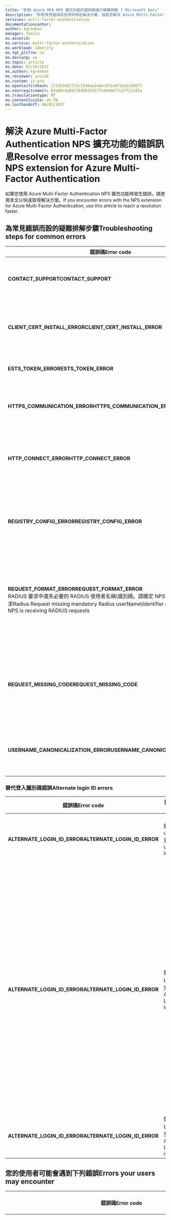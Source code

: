 ```yaml
---
title: "針對 Azure MFA NPS 擴充功能的錯誤碼進行移難排解 | Microsoft Docs"
description: "針對常見錯誤訊息提供特定解決方案，協助您解決 Azure Multi-Factor Authentication NPS 擴充功能的相關問題"
services: multi-factor-authentication
documentationcenter: 
author: kgremban
manager: femila
ms.assetid: 
ms.service: multi-factor-authentication
ms.workload: identity
ms.tgt_pltfrm: na
ms.devlang: na
ms.topic: article
ms.date: 07/14/2017
ms.author: kgremban
ms.reviewer: yossib
ms.custom: it-pro
ms.openlocfilehash: 173353d67772c2549aa1b8ec9f2a471bd1c65677
ms.sourcegitcommit: 02e69c4a9d17645633357fe3d46677c2ff22c85a
ms.translationtype: MT
ms.contentlocale: zh-TW
ms.lasthandoff: 08/03/2017
---
```

# <a name="resolve-error-messages-from-the-nps-extension-for-azure-multi-factor-authentication"></a><span data-ttu-id="69f7f-103">解決 Azure Multi-Factor Authentication NPS 擴充功能的錯誤訊息</span><span class="sxs-lookup"><span data-stu-id="69f7f-103">Resolve error messages from the NPS extension for Azure Multi-Factor Authentication</span></span>

<span data-ttu-id="69f7f-104">如果您使用 Azure Multi-Factor Authentication NPS 擴充功能時發生錯誤，請使用本文以快速取得解決方案。</span><span class="sxs-lookup"><span data-stu-id="69f7f-104">If you encounter errors with the NPS extension for Azure Multi-Factor Authentication, use this article to reach a resolution faster.</span></span> 

## <a name="troubleshooting-steps-for-common-errors"></a><span data-ttu-id="69f7f-105">為常見錯誤而設的疑難排解步驟</span><span class="sxs-lookup"><span data-stu-id="69f7f-105">Troubleshooting steps for common errors</span></span>

| <span data-ttu-id="69f7f-106">錯誤碼</span><span class="sxs-lookup"><span data-stu-id="69f7f-106">Error code</span></span> | <span data-ttu-id="69f7f-107">疑難排解步驟</span><span class="sxs-lookup"><span data-stu-id="69f7f-107">Troubleshooting steps</span></span> |
| ---------- | --------------------- |
| <span data-ttu-id="69f7f-108">**CONTACT_SUPPORT**</span><span class="sxs-lookup"><span data-stu-id="69f7f-108">**CONTACT_SUPPORT**</span></span> | <span data-ttu-id="69f7f-109">請[連絡支援人員](#contact-microsoft-support)，並提供步驟清單以利收集記錄。</span><span class="sxs-lookup"><span data-stu-id="69f7f-109">[Contact support](#contact-microsoft-support), and mention the list of steps for collecting logs.</span></span> <span data-ttu-id="69f7f-110">請儘可能多提供錯誤發生前的相關資訊，包括租用戶識別碼和使用者主體名稱 (UPN) 等。</span><span class="sxs-lookup"><span data-stu-id="69f7f-110">Provide as much information as you can about what happened before the error, including tenant id, and user principal name (UPN).</span></span> |
| <span data-ttu-id="69f7f-111">**CLIENT_CERT_INSTALL_ERROR**</span><span class="sxs-lookup"><span data-stu-id="69f7f-111">**CLIENT_CERT_INSTALL_ERROR**</span></span> | <span data-ttu-id="69f7f-112">可能是用戶端憑證的安裝方式或與您租用戶建立關聯的方式出了問題。</span><span class="sxs-lookup"><span data-stu-id="69f7f-112">There may be an issue with how the client certificate was installed or associated with your tenant.</span></span> <span data-ttu-id="69f7f-113">請遵循[針對 Azure MFA NPS 擴充功能進行移難排解](multi-factor-authentication-nps-extension.md#troubleshooting)中的指示來調查用戶端憑證問題。</span><span class="sxs-lookup"><span data-stu-id="69f7f-113">Follow the instructions in [Troubleshooting the MFA NPS extension](multi-factor-authentication-nps-extension.md#troubleshooting) to investigate client cert problems.</span></span> |
| <span data-ttu-id="69f7f-114">**ESTS_TOKEN_ERROR**</span><span class="sxs-lookup"><span data-stu-id="69f7f-114">**ESTS_TOKEN_ERROR**</span></span> | <span data-ttu-id="69f7f-115">請遵循[針對 Azure MFA NPS 擴充功能進行移難排解](multi-factor-authentication-nps-extension.md#troubleshooting)中的指示來調查用戶端憑證和 ADAL 權杖問題。</span><span class="sxs-lookup"><span data-stu-id="69f7f-115">Follow the instructions in [Troubleshooting the MFA NPS extension](multi-factor-authentication-nps-extension.md#troubleshooting) to investigate client cert and ADAL token problems.</span></span> |
| <span data-ttu-id="69f7f-116">**HTTPS_COMMUNICATION_ERROR**</span><span class="sxs-lookup"><span data-stu-id="69f7f-116">**HTTPS_COMMUNICATION_ERROR**</span></span> | <span data-ttu-id="69f7f-117">NPS 伺服器無法接收來自 Azure MFA 的的回應。</span><span class="sxs-lookup"><span data-stu-id="69f7f-117">The NPS server is unable to receive responses from Azure MFA.</span></span> <span data-ttu-id="69f7f-118">請確定您的防火牆已開放讓 https://adnotifications.windowsazure.com 可雙向傳輸流量</span><span class="sxs-lookup"><span data-stu-id="69f7f-118">Verify that your firewalls are open bidirectionally for traffic to and from https://adnotifications.windowsazure.com</span></span> |
| <span data-ttu-id="69f7f-119">**HTTP_CONNECT_ERROR**</span><span class="sxs-lookup"><span data-stu-id="69f7f-119">**HTTP_CONNECT_ERROR**</span></span> | <span data-ttu-id="69f7f-120">在執行 NPS 延伸模組的伺服器上，確認您可以連線到 https://adnotifications.windowsazure.com 和 https://login.microsoftonline.com/。</span><span class="sxs-lookup"><span data-stu-id="69f7f-120">On the server that runs the NPS extension, verify that you can reach  https://adnotifications.windowsazure.com and https://login.microsoftonline.com/.</span></span> <span data-ttu-id="69f7f-121">如果無法載入這些站台，請針對該伺服器上的連線進行移難排解。</span><span class="sxs-lookup"><span data-stu-id="69f7f-121">If those sites don't load, troubleshoot connectivity on that server.</span></span> |
| <span data-ttu-id="69f7f-122">**REGISTRY_CONFIG_ERROR**</span><span class="sxs-lookup"><span data-stu-id="69f7f-122">**REGISTRY_CONFIG_ERROR**</span></span> | <span data-ttu-id="69f7f-123">應用程式登錄中遺失機碼，可能是因為 [PowerShell 指令碼](multi-factor-authentication-nps-extension.md#install-the-nps-extension)並未在安裝後執行。</span><span class="sxs-lookup"><span data-stu-id="69f7f-123">A key is missing in the registry for the application, which may be because the [PowerShell script](multi-factor-authentication-nps-extension.md#install-the-nps-extension) wasn't run after installation.</span></span> <span data-ttu-id="69f7f-124">錯誤訊息應包含遺失的機碼。</span><span class="sxs-lookup"><span data-stu-id="69f7f-124">The error message should include the missing key.</span></span> <span data-ttu-id="69f7f-125">請確定您在 HKEY_LOCAL_MACHINE\SOFTWARE\Microsoft\AzureMfa 下有該機碼。</span><span class="sxs-lookup"><span data-stu-id="69f7f-125">Make sure you have the key under HKEY_LOCAL_MACHINE\SOFTWARE\Microsoft\AzureMfa.</span></span> |
| <span data-ttu-id="69f7f-126">**REQUEST_FORMAT_ERROR**</span><span class="sxs-lookup"><span data-stu-id="69f7f-126">**REQUEST_FORMAT_ERROR**</span></span> <br> <span data-ttu-id="69f7f-127">RADIUS 要求中遺失必要的 RADIUS 使用者名稱\識別碼。請確定 NPS 會收到 RADIUS 要求</span><span class="sxs-lookup"><span data-stu-id="69f7f-127">Radius Request missing mandatory Radius userName\Identifier attribute.Verify that NPS is receiving RADIUS requests</span></span> | <span data-ttu-id="69f7f-128">此錯誤通常反映的是安裝問題。</span><span class="sxs-lookup"><span data-stu-id="69f7f-128">This error usually reflects an installation issue.</span></span> <span data-ttu-id="69f7f-129">NPS 擴充功能必須安裝在可接收 RADIUS 要求的 NPS 伺服器。</span><span class="sxs-lookup"><span data-stu-id="69f7f-129">The NPS extension must be installed in NPS servers that can receive RADIUS requests.</span></span> <span data-ttu-id="69f7f-130">NPS 伺服器若是作為 RDG 和 RRAS 等服務的相依項目安裝，則不會收到 RADIUS 要求。</span><span class="sxs-lookup"><span data-stu-id="69f7f-130">NPS servers that are installed as dependencies for services like RDG and RRAS don't receive radius requests.</span></span> <span data-ttu-id="69f7f-131">NPS 擴充功能若透過這類安裝方式進行安裝就會無法運作，並會因為無法讀取來自驗證要求的詳細資料而發生錯誤。</span><span class="sxs-lookup"><span data-stu-id="69f7f-131">NPS Extension does not work when installed over such installations and errors out since it cannot read the details from the authentication request.</span></span> |
| <span data-ttu-id="69f7f-132">**REQUEST_MISSING_CODE**</span><span class="sxs-lookup"><span data-stu-id="69f7f-132">**REQUEST_MISSING_CODE**</span></span> | <span data-ttu-id="69f7f-133">請確定 NPS 和 NAS 伺服器之間的密碼加密協定支援您使用的次要驗證方法。</span><span class="sxs-lookup"><span data-stu-id="69f7f-133">Make sure that the password encryption protocol between the NPS and NAS servers supports the secondary authentication method that you're using.</span></span> <span data-ttu-id="69f7f-134">**PAP** 支援雲端中 Azure MFA 的所有驗證方法：通話、單向簡訊、行動裝置應用程式通知，和行動裝置應用程式驗證碼。</span><span class="sxs-lookup"><span data-stu-id="69f7f-134">**PAP** supports all the authentication methods of Azure MFA in the cloud: phone call, one-way text message, mobile app notification, and mobile app verification code.</span></span> <span data-ttu-id="69f7f-135">**CHAPV2** 和 **EAP** 支援通話和行動裝置應用程式通知。</span><span class="sxs-lookup"><span data-stu-id="69f7f-135">**CHAPV2** and **EAP** support phone call and mobile app notification.</span></span> |
| <span data-ttu-id="69f7f-136">**USERNAME_CANONICALIZATION_ERROR**</span><span class="sxs-lookup"><span data-stu-id="69f7f-136">**USERNAME_CANONICALIZATION_ERROR**</span></span> | <span data-ttu-id="69f7f-137">請確定使用者已存在於內部部署的 Active Directory 執行個體中，而且 NPS 服務有權存取目錄。</span><span class="sxs-lookup"><span data-stu-id="69f7f-137">Verify that the user is present in your on-premises Active Directory instance, and that the NPS Service has permissions to access the directory.</span></span> <span data-ttu-id="69f7f-138">如果您使用跨樹系信任，請[連絡支援人員](#contact-microsoft-support)以取得進一步協助。</span><span class="sxs-lookup"><span data-stu-id="69f7f-138">If you are using cross-forest trusts, [contact support](#contact-microsoft-support) for further help.</span></span> |


   

### <a name="alternate-login-id-errors"></a><span data-ttu-id="69f7f-139">替代登入識別碼錯誤</span><span class="sxs-lookup"><span data-stu-id="69f7f-139">Alternate login ID errors</span></span>

| <span data-ttu-id="69f7f-140">錯誤碼</span><span class="sxs-lookup"><span data-stu-id="69f7f-140">Error code</span></span> | <span data-ttu-id="69f7f-141">錯誤訊息</span><span class="sxs-lookup"><span data-stu-id="69f7f-141">Error message</span></span> | <span data-ttu-id="69f7f-142">疑難排解步驟</span><span class="sxs-lookup"><span data-stu-id="69f7f-142">Troubleshooting steps</span></span> |
| ---------- | ------------- | --------------------- |
| <span data-ttu-id="69f7f-143">**ALTERNATE_LOGIN_ID_ERROR**</span><span class="sxs-lookup"><span data-stu-id="69f7f-143">**ALTERNATE_LOGIN_ID_ERROR**</span></span> | <span data-ttu-id="69f7f-144">錯誤：userObjectSid 查閱失敗</span><span class="sxs-lookup"><span data-stu-id="69f7f-144">Error: userObjectSid lookup failed</span></span> | <span data-ttu-id="69f7f-145">請確認使用者存在於內部部署 Active Directory 執行個體中。</span><span class="sxs-lookup"><span data-stu-id="69f7f-145">Verify that the user exists in your on-premises Active Directory instance.</span></span> <span data-ttu-id="69f7f-146">如果您使用跨樹系信任，請[連絡支援人員](#contact-microsoft-support)以取得進一步協助。</span><span class="sxs-lookup"><span data-stu-id="69f7f-146">If you are using cross-forest trusts, [contact support](#contact-microsoft-support) for further help.</span></span> |
| <span data-ttu-id="69f7f-147">**ALTERNATE_LOGIN_ID_ERROR**</span><span class="sxs-lookup"><span data-stu-id="69f7f-147">**ALTERNATE_LOGIN_ID_ERROR**</span></span> | <span data-ttu-id="69f7f-148">錯誤：替代 LoginId 查閱失敗</span><span class="sxs-lookup"><span data-stu-id="69f7f-148">Error: Alternate LoginId lookup failed</span></span> | <span data-ttu-id="69f7f-149">請確認 LDAP_ALTERNATE_LOGINID_ATTRIBUTE 設定為[有效的 Active Directory 屬性](https://msdn.microsoft.com/library/ms675090(v=vs.85).aspx)。</span><span class="sxs-lookup"><span data-stu-id="69f7f-149">Verify that LDAP_ALTERNATE_LOGINID_ATTRIBUTE is set to a [valid active directory attribute](https://msdn.microsoft.com/library/ms675090(v=vs.85).aspx).</span></span> <br><br> <span data-ttu-id="69f7f-150">如果 LDAP_FORCE_GLOBAL_CATALOG 設定為 True，或 LDAP_LOOKUP_FORESTS 設定具有非空白值，請確認您已設定通用類別目錄，且 AlternateLoginId 屬性已新增到其中。</span><span class="sxs-lookup"><span data-stu-id="69f7f-150">If LDAP_FORCE_GLOBAL_CATALOG is set to True, or LDAP_LOOKUP_FORESTS is configured with a non-empty value, verify that you have configured a Global Catalog and that the AlternateLoginId attribute is added to it.</span></span> <br><br> <span data-ttu-id="69f7f-151">如果 LDAP_LOOKUP_FORESTS 設定具有非空白值，請確認值是否正確。</span><span class="sxs-lookup"><span data-stu-id="69f7f-151">If LDAP_LOOKUP_FORESTS is configured with a non-empty value, verify that the value is correct.</span></span> <span data-ttu-id="69f7f-152">如果有多個樹系名稱，名稱必須以分號分隔，而非空格。</span><span class="sxs-lookup"><span data-stu-id="69f7f-152">If there is more than one forest name, the names must be separated with semi-colons, not spaces.</span></span> <br><br> <span data-ttu-id="69f7f-153">如果上述步驟未能解決問題，請[連絡支援人員](#contact-microsoft-support)以取得更多協助。</span><span class="sxs-lookup"><span data-stu-id="69f7f-153">If these steps don't fix the problem, [contact support](#contact-microsoft-support) for more help.</span></span> |
| <span data-ttu-id="69f7f-154">**ALTERNATE_LOGIN_ID_ERROR**</span><span class="sxs-lookup"><span data-stu-id="69f7f-154">**ALTERNATE_LOGIN_ID_ERROR**</span></span> | <span data-ttu-id="69f7f-155">錯誤：替代 LoginId 值是空的</span><span class="sxs-lookup"><span data-stu-id="69f7f-155">Error: Alternate LoginId value is empty</span></span> | <span data-ttu-id="69f7f-156">請確認已為使用者設定 AlternateLoginId 屬性。</span><span class="sxs-lookup"><span data-stu-id="69f7f-156">Verify that the AlternateLoginId attribute is configured for the user.</span></span> |


## <a name="errors-your-users-may-encounter"></a><span data-ttu-id="69f7f-157">您的使用者可能會遇到下列錯誤</span><span class="sxs-lookup"><span data-stu-id="69f7f-157">Errors your users may encounter</span></span>

| <span data-ttu-id="69f7f-158">錯誤碼</span><span class="sxs-lookup"><span data-stu-id="69f7f-158">Error code</span></span> | <span data-ttu-id="69f7f-159">錯誤訊息</span><span class="sxs-lookup"><span data-stu-id="69f7f-159">Error message</span></span> | <span data-ttu-id="69f7f-160">疑難排解步驟</span><span class="sxs-lookup"><span data-stu-id="69f7f-160">Troubleshooting steps</span></span> |
| ---------- | ------------- | --------------------- |
| <span data-ttu-id="69f7f-161">**AccessDenied**</span><span class="sxs-lookup"><span data-stu-id="69f7f-161">**AccessDenied**</span></span> | <span data-ttu-id="69f7f-162">呼叫者租用戶並沒有執行使用者驗證的存取權限</span><span class="sxs-lookup"><span data-stu-id="69f7f-162">Caller tenant does not have access permissions to do authentication for the user</span></span> | <span data-ttu-id="69f7f-163">請檢查租用戶網域和使用者主要名稱 (UPN) 的網域是否相同。</span><span class="sxs-lookup"><span data-stu-id="69f7f-163">Check whether the tenant domain and the domain of the user principal name (UPN) are the same.</span></span> <span data-ttu-id="69f7f-164">例如，請確定 user@contoso.com 正在嘗試驗證的是 Contoso 租用戶。</span><span class="sxs-lookup"><span data-stu-id="69f7f-164">For example, make sure that user@contoso.com is trying to authenticate to the Contoso tenant.</span></span> <span data-ttu-id="69f7f-165">UPN 代表 Azure 中有效的租用戶使用者。</span><span class="sxs-lookup"><span data-stu-id="69f7f-165">The UPN represents a valid user for the tenant in Azure.</span></span> |
| <span data-ttu-id="69f7f-166">**AuthenticationMethodNotConfigured**</span><span class="sxs-lookup"><span data-stu-id="69f7f-166">**AuthenticationMethodNotConfigured**</span></span> | <span data-ttu-id="69f7f-167">使用者未設定指定的驗證方法</span><span class="sxs-lookup"><span data-stu-id="69f7f-167">The specified authentication method was not configured for the user</span></span> | <span data-ttu-id="69f7f-168">請讓使用者根據[管理您的雙步驟驗證設定](./end-user/multi-factor-authentication-end-user-manage-settings.md)中的指示，來新增或驗證他們的驗證方法。</span><span class="sxs-lookup"><span data-stu-id="69f7f-168">Have the user add or verify their verification methods according to the instructions in [Manage your settings for two-step verification](./end-user/multi-factor-authentication-end-user-manage-settings.md).</span></span> |
| <span data-ttu-id="69f7f-169">**AuthenticationMethodNotSupported**</span><span class="sxs-lookup"><span data-stu-id="69f7f-169">**AuthenticationMethodNotSupported**</span></span> | <span data-ttu-id="69f7f-170">不支援指定的驗證方法。</span><span class="sxs-lookup"><span data-stu-id="69f7f-170">Specified authentication method is not supported.</span></span> | <span data-ttu-id="69f7f-171">請收集所有包含此錯誤的記錄，並[連絡支援人員](#contact-microsoft-support)。</span><span class="sxs-lookup"><span data-stu-id="69f7f-171">Collect all your logs that include this error, and [contact support](#contact-microsoft-support).</span></span> <span data-ttu-id="69f7f-172">當您連絡支援人員時，請提供使用者名稱和觸發錯誤的次要驗證方法。</span><span class="sxs-lookup"><span data-stu-id="69f7f-172">When you contact support, provide the username and the secondary verification method that triggered the error.</span></span> |
| <span data-ttu-id="69f7f-173">**BecAccessDenied**</span><span class="sxs-lookup"><span data-stu-id="69f7f-173">**BecAccessDenied**</span></span> | <span data-ttu-id="69f7f-174">MSODS Bec 呼叫傳回拒絕存取，可能是因為使用者名稱未在租用戶中定義</span><span class="sxs-lookup"><span data-stu-id="69f7f-174">MSODS Bec call returned access denied, probably the username is not defined in the tenant</span></span> | <span data-ttu-id="69f7f-175">使用者存在於 Active Directory 內部部署中，但未透過 AD Connect 同步至 Azure AD。</span><span class="sxs-lookup"><span data-stu-id="69f7f-175">The user is present in Active Directory on-premises but is not synced into Azure AD by AD Connect.</span></span> <span data-ttu-id="69f7f-176">或者，租用戶遺失使用者。</span><span class="sxs-lookup"><span data-stu-id="69f7f-176">Or, the user is missing for the tenant.</span></span> <span data-ttu-id="69f7f-177">請將使用者新增至 Azure AD，並讓使用者根據[管理您的雙步驟驗證設定](./end-user/multi-factor-authentication-end-user-manage-settings.md)中的指示，來新增他們的驗證方法。</span><span class="sxs-lookup"><span data-stu-id="69f7f-177">Add the user to Azure AD and have them add their verification methods according to the instructions in [Manage your settings for two-step verification](./end-user/multi-factor-authentication-end-user-manage-settings.md).</span></span> |
| <span data-ttu-id="69f7f-178">**InvalidFormat** 或 **StrongAuthenticationServiceInvalidParameter**</span><span class="sxs-lookup"><span data-stu-id="69f7f-178">**InvalidFormat** or **StrongAuthenticationServiceInvalidParameter**</span></span> | <span data-ttu-id="69f7f-179">無法辨識電話號碼格式</span><span class="sxs-lookup"><span data-stu-id="69f7f-179">The phone number is in an unrecognizable format</span></span> | <span data-ttu-id="69f7f-180">請使用者修正他們的驗證電話號碼。</span><span class="sxs-lookup"><span data-stu-id="69f7f-180">Have the user correct their verification phone numbers.</span></span> |
| <span data-ttu-id="69f7f-181">**InvalidSession**</span><span class="sxs-lookup"><span data-stu-id="69f7f-181">**InvalidSession**</span></span> | <span data-ttu-id="69f7f-182">指定的工作階段無效或已過期</span><span class="sxs-lookup"><span data-stu-id="69f7f-182">The specified session is invalid or may have expired</span></span> | <span data-ttu-id="69f7f-183">工作階段費時三分鐘以上才完成。</span><span class="sxs-lookup"><span data-stu-id="69f7f-183">The session has taken more than three minutes to complete.</span></span> <span data-ttu-id="69f7f-184">請確定使用者在驗證要求啟動後的三分鐘內輸入驗證碼或回應應用程式通知。</span><span class="sxs-lookup"><span data-stu-id="69f7f-184">Verify that the user is entering the verification code, or responding to the app notification, within three minutes of initiating the authentication request.</span></span> <span data-ttu-id="69f7f-185">如果這麼做沒有修正問題，請檢查用戶端、NAS 伺服器、NPS 伺服器與 Azure MFA 端點之間沒有網路延遲的情形。</span><span class="sxs-lookup"><span data-stu-id="69f7f-185">If that doesn't fix the problem, check that there are no network latencies between client, NAS Server, NPS Server, and the Azure MFA endpoint.</span></span>  |
| <span data-ttu-id="69f7f-186">**NoDefaultAuthenticationMethodIsConfigured**</span><span class="sxs-lookup"><span data-stu-id="69f7f-186">**NoDefaultAuthenticationMethodIsConfigured**</span></span> | <span data-ttu-id="69f7f-187">使用者未設定預設的驗證方法</span><span class="sxs-lookup"><span data-stu-id="69f7f-187">No default authentication method was configured for the user</span></span> | <span data-ttu-id="69f7f-188">請讓使用者根據[管理您的雙步驟驗證設定](./end-user/multi-factor-authentication-end-user-manage-settings.md)中的指示，來新增或驗證他們的驗證方法。</span><span class="sxs-lookup"><span data-stu-id="69f7f-188">Have the user add or verify their verification methods according to the instructions in [Manage your settings for two-step verification](./end-user/multi-factor-authentication-end-user-manage-settings.md).</span></span> <span data-ttu-id="69f7f-189">請確定使用者已選擇預設驗證方法，且已為他們的帳戶設定該方法。</span><span class="sxs-lookup"><span data-stu-id="69f7f-189">Verify that the user has chosen a default authentication method, and configured that method for their account.</span></span> |
| <span data-ttu-id="69f7f-190">**OathCodePinIncorrect**</span><span class="sxs-lookup"><span data-stu-id="69f7f-190">**OathCodePinIncorrect**</span></span> | <span data-ttu-id="69f7f-191">輸入的代碼和 Pin 碼錯誤。</span><span class="sxs-lookup"><span data-stu-id="69f7f-191">Wrong code and pin entered.</span></span> | <span data-ttu-id="69f7f-192">此錯誤不應出現在 NPS 擴充功能中。</span><span class="sxs-lookup"><span data-stu-id="69f7f-192">This error is not expected in the NPS extension.</span></span> <span data-ttu-id="69f7f-193">如果您的使用者遇到此錯誤，請[連絡支援人員](#contact-microsoft-support)以取得疑難排解說明。</span><span class="sxs-lookup"><span data-stu-id="69f7f-193">If your user encounters this, [contact support](#contact-microsoft-support) for troubleshooting help.</span></span> |
| <span data-ttu-id="69f7f-194">**ProofDataNotFound**</span><span class="sxs-lookup"><span data-stu-id="69f7f-194">**ProofDataNotFound**</span></span> | <span data-ttu-id="69f7f-195">指定的驗證方法未設定證明資料。</span><span class="sxs-lookup"><span data-stu-id="69f7f-195">Proof data was not configured for the specified authentication method.</span></span> | <span data-ttu-id="69f7f-196">請讓使用者根據[管理您的雙步驟驗證設定](./end-user/multi-factor-authentication-end-user-manage-settings.md)中的指示，嘗試不同驗證方法或新增驗證法。</span><span class="sxs-lookup"><span data-stu-id="69f7f-196">Have the user try a different verification method, or add a new verification methods according to the instructions in [Manage your settings for two-step verification](./end-user/multi-factor-authentication-end-user-manage-settings.md).</span></span> <span data-ttu-id="69f7f-197">如果您確認使用者已正確設定他們的驗證方法，但使用者仍持續看見此錯誤，請[連絡支援人員](#contact-microsoft-support)。</span><span class="sxs-lookup"><span data-stu-id="69f7f-197">If the user continues to see this error after you confirmed that their verification method is set up correctly, [contact support](#contact-microsoft-support).</span></span> |
| <span data-ttu-id="69f7f-198">**SMSAuthFailedWrongCodePinEntered**</span><span class="sxs-lookup"><span data-stu-id="69f7f-198">**SMSAuthFailedWrongCodePinEntered**</span></span> | <span data-ttu-id="69f7f-199">輸入的代碼和 Pin 碼錯誤。</span><span class="sxs-lookup"><span data-stu-id="69f7f-199">Wrong code and pin entered.</span></span> <span data-ttu-id="69f7f-200">(OneWaySMS)</span><span class="sxs-lookup"><span data-stu-id="69f7f-200">(OneWaySMS)</span></span> | <span data-ttu-id="69f7f-201">此錯誤不應出現在 NPS 擴充功能中。</span><span class="sxs-lookup"><span data-stu-id="69f7f-201">This error is not expected in the NPS extension.</span></span> <span data-ttu-id="69f7f-202">如果您的使用者遇到此錯誤，請[連絡支援人員](#contact-microsoft-support)以取得疑難排解說明。</span><span class="sxs-lookup"><span data-stu-id="69f7f-202">If your user encounters this, [contact support](#contact-microsoft-support) for troubleshooting help.</span></span> |
| <span data-ttu-id="69f7f-203">**TenantIsBlocked**</span><span class="sxs-lookup"><span data-stu-id="69f7f-203">**TenantIsBlocked**</span></span> | <span data-ttu-id="69f7f-204">租用戶已遭封鎖</span><span class="sxs-lookup"><span data-stu-id="69f7f-204">Tenant is blocked</span></span> | <span data-ttu-id="69f7f-205">請從 Azure 入口網站中的 Azure AD 屬性頁面中取得 Directory 識別碼並[連絡支援人員](#contact-microsoft-support)。</span><span class="sxs-lookup"><span data-stu-id="69f7f-205">[Contact support](#contact-microsoft-support) with Directory ID from the Azure AD properties page in the Azure portal.</span></span> |
| <span data-ttu-id="69f7f-206">**UserNotFound**</span><span class="sxs-lookup"><span data-stu-id="69f7f-206">**UserNotFound**</span></span> | <span data-ttu-id="69f7f-207">找不到指定的使用者</span><span class="sxs-lookup"><span data-stu-id="69f7f-207">The specified user was not found</span></span> | <span data-ttu-id="69f7f-208">此租用戶在 Azure AD 中已不是顯示為作用中的租用戶。</span><span class="sxs-lookup"><span data-stu-id="69f7f-208">The tenant is no longer visible as active in Azure AD.</span></span> <span data-ttu-id="69f7f-209">請檢查您的訂用帳戶是否在作用中，以及您是否有必要的第一方應用程式。</span><span class="sxs-lookup"><span data-stu-id="69f7f-209">Check that your subscription is active and you have the required first party apps.</span></span> <span data-ttu-id="69f7f-210">也請確定憑證主體中的租用戶正確，且憑證仍然有效，並已註冊於服務主體下。</span><span class="sxs-lookup"><span data-stu-id="69f7f-210">Also make sure the tenant in the certificate subject is as expected and the cert is still valid and registered under the service principal.</span></span> |

## <a name="messages-your-users-may-encounter-that-arent-errors"></a><span data-ttu-id="69f7f-211">使用者收到的訊息可能不是錯誤訊息</span><span class="sxs-lookup"><span data-stu-id="69f7f-211">Messages your users may encounter that aren't errors</span></span>

<span data-ttu-id="69f7f-212">有時候，由於您使用者的驗證要求失敗，他們可能會收到來自 Multi-Factor Authentication 的訊息。</span><span class="sxs-lookup"><span data-stu-id="69f7f-212">Sometimes, your users may get messages from Multi-Factor Authentication because their authentication request failed.</span></span> <span data-ttu-id="69f7f-213">這不是產品組態中發生錯誤，而是說明為何驗證要求遭拒的內部警告。</span><span class="sxs-lookup"><span data-stu-id="69f7f-213">These aren't errors in the product of configuration, but are intentional warnings explaining why an authentication request was denied.</span></span>

| <span data-ttu-id="69f7f-214">錯誤碼</span><span class="sxs-lookup"><span data-stu-id="69f7f-214">Error code</span></span> | <span data-ttu-id="69f7f-215">錯誤訊息</span><span class="sxs-lookup"><span data-stu-id="69f7f-215">Error message</span></span> | <span data-ttu-id="69f7f-216">建議的步驟</span><span class="sxs-lookup"><span data-stu-id="69f7f-216">Recommended steps</span></span> | 
| ---------- | ------------- | ----------------- |
| <span data-ttu-id="69f7f-217">**OathCodeIncorrect**</span><span class="sxs-lookup"><span data-stu-id="69f7f-217">**OathCodeIncorrect**</span></span> | <span data-ttu-id="69f7f-218">輸入的代碼錯誤\OATH 代碼錯誤</span><span class="sxs-lookup"><span data-stu-id="69f7f-218">Wrong code entered\OATH Code Incorrect</span></span> | <span data-ttu-id="69f7f-219">這不是錯誤，是使用者輸入的代碼有誤。</span><span class="sxs-lookup"><span data-stu-id="69f7f-219">Not an error,User has entered wrong code.</span></span> | <span data-ttu-id="69f7f-220">使用者輸入了錯誤的代碼。</span><span class="sxs-lookup"><span data-stu-id="69f7f-220">The user entered the wrong code.</span></span> <span data-ttu-id="69f7f-221">請要求新代碼並讓他們再試一次，或請他們重新登入。</span><span class="sxs-lookup"><span data-stu-id="69f7f-221">Have them try again by requesting a new code or signing in again.</span></span> | 
| <span data-ttu-id="69f7f-222">**SMSAuthFailedMaxAllowedCodeRetryReached**</span><span class="sxs-lookup"><span data-stu-id="69f7f-222">**SMSAuthFailedMaxAllowedCodeRetryReached**</span></span> | <span data-ttu-id="69f7f-223">已達重試代碼次數的上限</span><span class="sxs-lookup"><span data-stu-id="69f7f-223">Maximum allowed code retry reached</span></span> | <span data-ttu-id="69f7f-224">使用者的驗證嘗試失敗太多次。</span><span class="sxs-lookup"><span data-stu-id="69f7f-224">The user failed the verification challenge too many times.</span></span> <span data-ttu-id="69f7f-225">視您的設定而定，使用者現在可能需要透過系統管理員來解除封鎖。</span><span class="sxs-lookup"><span data-stu-id="69f7f-225">Depending on your settings, they may need to be unblocked by an admin now.</span></span>  |
| <span data-ttu-id="69f7f-226">**SMSAuthFailedWrongCodeEntered**</span><span class="sxs-lookup"><span data-stu-id="69f7f-226">**SMSAuthFailedWrongCodeEntered**</span></span> | <span data-ttu-id="69f7f-227">輸入的代碼錯誤/文字訊息 OTP 不正確</span><span class="sxs-lookup"><span data-stu-id="69f7f-227">Wrong code entered/Text Message OTP Incorrect</span></span> | <span data-ttu-id="69f7f-228">使用者輸入了錯誤的代碼。</span><span class="sxs-lookup"><span data-stu-id="69f7f-228">The user entered the wrong code.</span></span> <span data-ttu-id="69f7f-229">請要求新代碼並讓他們再試一次，或請他們重新登入。</span><span class="sxs-lookup"><span data-stu-id="69f7f-229">Have them try again by requesting a new code or signing in again.</span></span> |

## <a name="errors-that-require-support"></a><span data-ttu-id="69f7f-230">需要支援的錯誤</span><span class="sxs-lookup"><span data-stu-id="69f7f-230">Errors that require support</span></span>

<span data-ttu-id="69f7f-231">如果您遇到以下其中一種錯誤，我們建議您[連絡支援人員](#contact-microsoft-support)以取得診斷協助。</span><span class="sxs-lookup"><span data-stu-id="69f7f-231">If you encounter one of these errors, we recommend that you [contact support](#contact-microsoft-support) for diagnostic help.</span></span> <span data-ttu-id="69f7f-232">這些錯誤並沒有標準的解決步驟。</span><span class="sxs-lookup"><span data-stu-id="69f7f-232">There's no standard set of steps that can address these errors.</span></span> <span data-ttu-id="69f7f-233">當您連絡支援人員時，請務必多提供導致此錯誤的步驟資訊，以及您的租用戶資訊。</span><span class="sxs-lookup"><span data-stu-id="69f7f-233">When you do contact support, be sure to include as much information as possible about the steps that led to an error, and your tenant information.</span></span>

| <span data-ttu-id="69f7f-234">錯誤碼</span><span class="sxs-lookup"><span data-stu-id="69f7f-234">Error code</span></span> | <span data-ttu-id="69f7f-235">錯誤訊息</span><span class="sxs-lookup"><span data-stu-id="69f7f-235">Error message</span></span> |
| ---------- | ------------- |
| <span data-ttu-id="69f7f-236">**InvalidParameter**</span><span class="sxs-lookup"><span data-stu-id="69f7f-236">**InvalidParameter**</span></span> | <span data-ttu-id="69f7f-237">要求不能是 Null</span><span class="sxs-lookup"><span data-stu-id="69f7f-237">Request must not be null</span></span> |
| <span data-ttu-id="69f7f-238">**InvalidParameter**</span><span class="sxs-lookup"><span data-stu-id="69f7f-238">**InvalidParameter**</span></span> | <span data-ttu-id="69f7f-239">對 ReplicationScope:{0} 而言，ObjectId 不能是 Null 或空白</span><span class="sxs-lookup"><span data-stu-id="69f7f-239">ObjectId must not be null or empty for ReplicationScope:{0}</span></span> |
| <span data-ttu-id="69f7f-240">**InvalidParameter**</span><span class="sxs-lookup"><span data-stu-id="69f7f-240">**InvalidParameter**</span></span> | <span data-ttu-id="69f7f-241">公司名稱長度 \{0}\ 超過允許的長度上限 {1}</span><span class="sxs-lookup"><span data-stu-id="69f7f-241">The length of CompanyName \{0}\ is longer than the maximum allowed length {1}</span></span> |
| <span data-ttu-id="69f7f-242">**InvalidParameter**</span><span class="sxs-lookup"><span data-stu-id="69f7f-242">**InvalidParameter**</span></span> | <span data-ttu-id="69f7f-243">UserPrincipalName 不能是 Null 或空白</span><span class="sxs-lookup"><span data-stu-id="69f7f-243">UserPrincipalName must not be null or empty</span></span> |
| <span data-ttu-id="69f7f-244">**InvalidParameter**</span><span class="sxs-lookup"><span data-stu-id="69f7f-244">**InvalidParameter**</span></span> | <span data-ttu-id="69f7f-245">提供的 TenantId 格式不正確</span><span class="sxs-lookup"><span data-stu-id="69f7f-245">The provided TenantId is not in correct format</span></span> |
| <span data-ttu-id="69f7f-246">**InvalidParameter**</span><span class="sxs-lookup"><span data-stu-id="69f7f-246">**InvalidParameter**</span></span> | <span data-ttu-id="69f7f-247">SessionId 不能是 Null 或空白</span><span class="sxs-lookup"><span data-stu-id="69f7f-247">SessionId must not be null or empty</span></span> |
| <span data-ttu-id="69f7f-248">**InvalidParameter**</span><span class="sxs-lookup"><span data-stu-id="69f7f-248">**InvalidParameter**</span></span> | <span data-ttu-id="69f7f-249">無法解析任何來自要求或 Msods 的 ProofData。</span><span class="sxs-lookup"><span data-stu-id="69f7f-249">Could not resolve any ProofData from request or Msods.</span></span> <span data-ttu-id="69f7f-250">ProofData 不明</span><span class="sxs-lookup"><span data-stu-id="69f7f-250">The ProofData is unKnown</span></span> |
| <span data-ttu-id="69f7f-251">**InternalError**</span><span class="sxs-lookup"><span data-stu-id="69f7f-251">**InternalError**</span></span> |  |
| <span data-ttu-id="69f7f-252">**OathCodePinIncorrect**</span><span class="sxs-lookup"><span data-stu-id="69f7f-252">**OathCodePinIncorrect**</span></span> |  |
| <span data-ttu-id="69f7f-253">**VersionNotSupported**</span><span class="sxs-lookup"><span data-stu-id="69f7f-253">**VersionNotSupported**</span></span> |  |
| <span data-ttu-id="69f7f-254">**MFAPinNotSetup**</span><span class="sxs-lookup"><span data-stu-id="69f7f-254">**MFAPinNotSetup**</span></span> |  |

## <a name="next-steps"></a><span data-ttu-id="69f7f-255">後續步驟</span><span class="sxs-lookup"><span data-stu-id="69f7f-255">Next steps</span></span>

### <a name="troubleshoot-user-accounts"></a><span data-ttu-id="69f7f-256">針對使用者帳戶進行移難排解</span><span class="sxs-lookup"><span data-stu-id="69f7f-256">Troubleshoot user accounts</span></span>

<span data-ttu-id="69f7f-257">如果您的使用者[進行雙步驟驗證時發生問題](./end-user/multi-factor-authentication-end-user-troubleshoot.md)，請協助助他們自行診斷問題。</span><span class="sxs-lookup"><span data-stu-id="69f7f-257">If your users are [Having trouble with two-step verification](./end-user/multi-factor-authentication-end-user-troubleshoot.md), help them self-diagnose problems.</span></span> 

### <a name="contact-microsoft-support"></a><span data-ttu-id="69f7f-258">連絡 Microsoft 支援</span><span class="sxs-lookup"><span data-stu-id="69f7f-258">Contact Microsoft support</span></span>

<span data-ttu-id="69f7f-259">如需其他協助，請透過 [Azure Multi-Factor Authentication Server 支援](https://support.microsoft.com/oas/default.aspx?prid=14947)連絡支援專業人員。</span><span class="sxs-lookup"><span data-stu-id="69f7f-259">If you need additional help, contact a support professional through [Azure Multi-Factor Authentication Server support](https://support.microsoft.com/oas/default.aspx?prid=14947).</span></span> <span data-ttu-id="69f7f-260">連絡我們時，請盡量包含有關問題的最多資訊，這樣會十分有幫助。</span><span class="sxs-lookup"><span data-stu-id="69f7f-260">When contacting us, it's helpful if you can include as much information about your issue as possible.</span></span> <span data-ttu-id="69f7f-261">您可以提供的資訊包含您看到錯誤的頁面、特定錯誤碼、特定工作階段 ID、使用者 (看到錯誤者) 識別碼，以及偵錯記錄。</span><span class="sxs-lookup"><span data-stu-id="69f7f-261">Information you can supply includes the page where you saw the error, the specific error code, the specific session ID, the ID of the user who saw the error, and debug logs.</span></span>

<span data-ttu-id="69f7f-262">若要收集偵錯記錄以支援診斷，請使用下列步驟︰</span><span class="sxs-lookup"><span data-stu-id="69f7f-262">To collect debug logs for support diagnostics, use the following steps:</span></span> 

1. <span data-ttu-id="69f7f-263">開啟系統管理員命令提示字元並執行下列命令︰</span><span class="sxs-lookup"><span data-stu-id="69f7f-263">Open an Administrator command prompt and run these commands:</span></span>

   ```
   Mkdir c:\NPS
   Cd NPS
   netsh trace start Scenario=NetConnection capture=yes tracefile=c:\NPS\nettrace.etl
   logman create trace "NPSExtension" -ow -o c:\NPS\NPSExtension.etl -p {7237ED00-E119-430B-AB0F-C63360C8EE81} 0xffffffffffffffff 0xff -nb 16 16 -bs 1024 -mode Circular -f bincirc -max 4096 -ets
   logman update trace "NPSExtension" -p {EC2E6D3A-C958-4C76-8EA4-0262520886FF} 0xffffffffffffffff 0xff -ets
   ```

2. <span data-ttu-id="69f7f-264">重現問題</span><span class="sxs-lookup"><span data-stu-id="69f7f-264">Reproduce the issue</span></span>

3. <span data-ttu-id="69f7f-265">使用下列命令停止追蹤︰</span><span class="sxs-lookup"><span data-stu-id="69f7f-265">Stop the tracing with these commands:</span></span>

   ```
   logman stop "NPSExtension" -ets
   netsh trace stop
   wevtutil epl AuthNOptCh C:\NPS\%computername%_AuthNOptCh.evtx
   wevtutil epl AuthZOptCh C:\NPS\%computername%_AuthZOptCh.evtx
   wevtutil epl AuthZAdminCh C:\NPS\%computername%_AuthZAdminCh.evtx
   Start .
   ```

4. <span data-ttu-id="69f7f-266">壓縮 C:\NPS 資料夾的內容，並將壓縮的檔案附加到支援案例。</span><span class="sxs-lookup"><span data-stu-id="69f7f-266">Zip the contents of the C:\NPS folder and attach the zipped file to the support case.</span></span>


